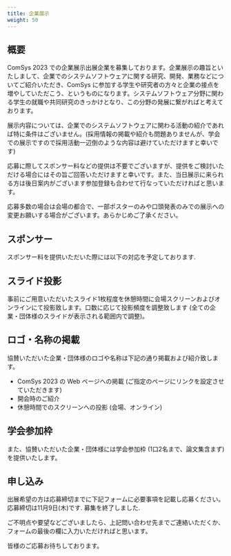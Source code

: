 ```yaml
---
title: 企業展示
weight: 50
---
```

## 概要

ComSys 2023 での企業展示出展企業を募集しております。企業展示の趣旨といたしまして、企業でのシステムソフトウェアに関する研究、開発、業務などについてご紹介いただき、ComSys に参加する学生や研究者の方々と企業の接点を増やしていただこう、というものになります。システムソフトウェア分野に関わる学生の就職や共同研究のきっかけとなり、この分野の発展に繋がればと考えております。

展示内容については、企業でのシステムソフトウェアに関わる活動の紹介であれば特に条件はございません。(採用情報の掲載や紹介も問題ありませんが、学会での展示ですので採用活動一辺倒のような内容は避けていただけますと幸いです)

応募に際してスポンサー料などの提供は不要でございますが、提供をご検討いただける場合にはその旨ご回答いただけますと幸いです。また、当日展示に来られる方は後日案内がございます参加登録も合わせて行なっていただければと思います。

応募多数の場合は会場の都合で、一部ポスターのみや口頭発表のみでの展示への変更お願いする場合がございます。あらかじめご了承ください。

## スポンサー

スポンサー料を提供いただいた際には以下の対応を予定しております.

## スライド投影

事前にご用意いただいたスライド1枚程度を休憩時間に会場スクリーンおよびオンラインにて投影致します。口数に応じて投影頻度を調整致します (全ての企業・団体様のスライドが表示される範囲内で調整)。

## ロゴ・名称の掲載

協賛いただいた企業・団体様のロゴや名称は下記の通り掲載および紹介致します。

- ComSys 2023 の Web ページへの掲載 (ご指定のページにリンクを設定させていただきます)
- 開会時のご紹介
- 休憩時間でのスクリーンへの投影 (会場、オンライン)

## 学会参加枠

また、協賛いただいた企業・団体様には学会参加枠 (1口2名まで、論文集含まず)を提供いたします。

## 申し込み

出展希望の方は応募締切までに下記フォームに必要事項を記載し応募ください。応募締切は11月9日(木)です. 募集を終了しました.

ご不明点や要望などございましたら、上記問い合わせ先までご連絡いただくか、フォームの最後の欄に入力いただければと思います。

皆様のご応募お待ちしております。
